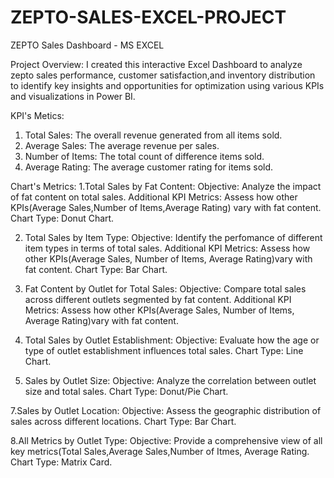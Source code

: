 # ZEPTO-SALES-EXCEL-PROJECT

ZEPTO Sales Dashboard - MS EXCEL 

Project Overview:
I created this interactive Excel Dashboard to analyze zepto sales performance, customer satisfaction,and inventory distribution to identify key insights and opportunities for optimization using various KPIs and visualizations in Power BI.

KPI's Metics:
1. Total Sales: The overall revenue generated from all items sold.
2. Average Sales: The average revenue per sales.
3. Number of Items: The total count of difference items sold.
4. Average Rating: The average customer rating for items sold.
 
Chart's Metrics:
1.Total Sales by Fat Content:
    Objective: Analyze the impact of fat content on total sales.
    Additional KPI Metrics: Assess how other KPIs(Average Sales,Number of Items,Average Rating) 
    vary with fat content.
    Chart Type: Donut Chart.
    
2. Total Sales by Item Type:
   Objective: Identify the perfomance of different item types in terms of total sales.
   Additional KPI Metrics: Assess how other KPIs(Average Sales, Number of Items, Average 
   Rating)vary with fat content.
   Chart Type: Bar Chart.

3. Fat Content by Outlet for Total Sales:
   Objective: Compare total sales across different outlets segmented by fat content.
   Additional KPI Metrics: Assess how other KPIs(Average Sales, Number of Items, Average 
   Rating)vary with fat content.
   
5. Total Sales by Outlet Establishment:
   Objective: Evaluate how the age or type of outlet establishment influences total sales.
   Chart Type: Line Chart.
   
7. Sales by Outlet Size:
  Objective: Analyze the correlation between outlet size and total sales.
  Chart Type: Donut/Pie Chart.

7.Sales by Outlet Location:
  Objective: Assess the geographic distribution of sales across different locations.
  Chart Type: Bar Chart.

8.All Metrics by Outlet Type:
  Objective: Provide a comprehensive view of all key metrics(Total Sales,Average Sales,Number 
  of Itmes, Average Rating.
  Chart Type: Matrix Card.
    
